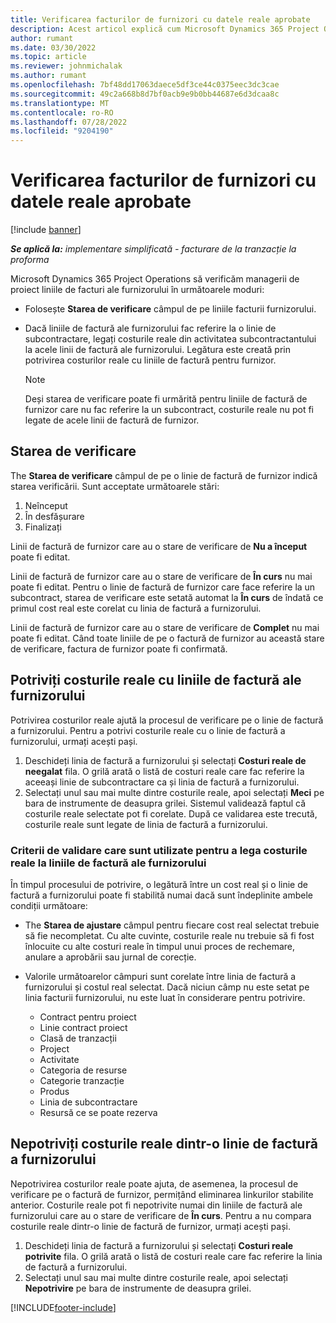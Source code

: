 ```yaml
---
title: Verificarea facturilor de furnizori cu datele reale aprobate
description: Acest articol explică cum Microsoft Dynamics 365 Project Operations Haideți managerii de proiect să verifice facturile furnizorilor cu datele reale care au fost aprobate pe măsură ce antreprenorii au efectuat lucrări și au înregistrat timpul, precum și cheltuielile și materialele care au fost folosite de membrii echipei de proiect.
author: rumant
ms.date: 03/30/2022
ms.topic: article
ms.reviewer: johnmichalak
ms.author: rumant
ms.openlocfilehash: 7bf48dd17063daece5df3ce44c0375eec3dc3cae
ms.sourcegitcommit: 49c2a668b8d7bf0acb9e9b0bb44687e6d3dcaa8c
ms.translationtype: MT
ms.contentlocale: ro-RO
ms.lasthandoff: 07/28/2022
ms.locfileid: "9204190"
---
```

# <a name="verification-of-vendor-invoices-with-approved-actuals"></a>Verificarea facturilor de furnizori cu datele reale aprobate

[!include [banner](../../includes/dataverse-preview.md)]

_**Se aplică la:** implementare simplificată - facturare de la tranzacție la proforma_

Microsoft Dynamics 365 Project Operations să verificăm managerii de proiect liniile de facturi ale furnizorului în următoarele moduri:

- Folosește **Starea de verificare** câmpul de pe liniile facturii furnizorului.
- Dacă liniile de factură ale furnizorului fac referire la o linie de subcontractare, legați costurile reale din activitatea subcontractantului la acele linii de factură ale furnizorului. Legătura este creată prin potrivirea costurilor reale cu liniile de factură pentru furnizor.

    > [!NOTE]
    > Deși starea de verificare poate fi urmărită pentru liniile de factură de furnizor care nu fac referire la un subcontract, costurile reale nu pot fi legate de acele linii de factură de furnizor.

## <a name="verification-status"></a>Starea de verificare

The **Starea de verificare** câmpul de pe o linie de factură de furnizor indică starea verificării. Sunt acceptate următoarele stări:

1. Neînceput
2. În desfășurare
3. Finalizați

Linii de factură de furnizor care au o stare de verificare de **Nu a început** poate fi editat.

Linii de factură de furnizor care au o stare de verificare de **În curs** nu mai poate fi editat. Pentru o linie de factură de furnizor care face referire la un subcontract, starea de verificare este setată automat la **În curs** de îndată ce primul cost real este corelat cu linia de factură a furnizorului.

Linii de factură de furnizor care au o stare de verificare de **Complet** nu mai poate fi editat. Când toate liniile de pe o factură de furnizor au această stare de verificare, factura de furnizor poate fi confirmată.

## <a name="match-cost-actuals-to-vendor-invoice-lines"></a>Potriviți costurile reale cu liniile de factură ale furnizorului

Potrivirea costurilor reale ajută la procesul de verificare pe o linie de factură a furnizorului. Pentru a potrivi costurile reale cu o linie de factură a furnizorului, urmați acești pași.

1. Deschideți linia de factură a furnizorului și selectați **Costuri reale de neegalat** fila. O grilă arată o listă de costuri reale care fac referire la aceeași linie de subcontractare ca și linia de factură a furnizorului.
2. Selectați unul sau mai multe dintre costurile reale, apoi selectați **Meci** pe bara de instrumente de deasupra grilei. Sistemul validează faptul că costurile reale selectate pot fi corelate. După ce validarea este trecută, costurile reale sunt legate de linia de factură a furnizorului.

### <a name="validation-criteria-that-are-used-to-link-cost-actuals-to-vendor-invoice-lines"></a>Criterii de validare care sunt utilizate pentru a lega costurile reale la liniile de factură ale furnizorului

În timpul procesului de potrivire, o legătură între un cost real și o linie de factură a furnizorului poate fi stabilită numai dacă sunt îndeplinite ambele condiții următoare:

- The **Starea de ajustare** câmpul pentru fiecare cost real selectat trebuie să fie necompletat. Cu alte cuvinte, costurile reale nu trebuie să fi fost înlocuite cu alte costuri reale în timpul unui proces de rechemare, anulare a aprobării sau jurnal de corecție.
- Valorile următoarelor câmpuri sunt corelate între linia de factură a furnizorului și costul real selectat. Dacă niciun câmp nu este setat pe linia facturii furnizorului, nu este luat în considerare pentru potrivire.

    - Contract pentru proiect
    - Linie contract proiect
    - Clasă de tranzacții
    - Project
    - Activitate
    - Categoria de resurse
    - Categorie tranzacție
    - Produs
    - Linia de subcontractare
    - Resursă ce se poate rezerva

## <a name="unmatch-cost-actuals-from-a-vendor-invoice-line"></a>Nepotriviți costurile reale dintr-o linie de factură a furnizorului

Nepotrivirea costurilor reale poate ajuta, de asemenea, la procesul de verificare pe o factură de furnizor, permițând eliminarea linkurilor stabilite anterior. Costurile reale pot fi nepotrivite numai din liniile de factură ale furnizorului care au o stare de verificare de **În curs**. Pentru a nu compara costurile reale dintr-o linie de factură de furnizor, urmați acești pași.

1. Deschideți linia de factură a furnizorului și selectați **Costuri reale potrivite** fila. O grilă arată o listă de costuri reale care fac referire la linia de factură a furnizorului.
2. Selectați unul sau mai multe dintre costurile reale, apoi selectați **Nepotrivire** pe bara de instrumente de deasupra grilei.

[!INCLUDE[footer-include](../../includes/footer-banner.md)]
